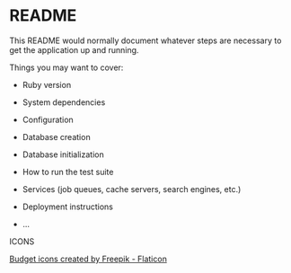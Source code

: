 # README

This README would normally document whatever steps are necessary to get the
application up and running.

Things you may want to cover:

* Ruby version

* System dependencies

* Configuration

* Database creation

* Database initialization

* How to run the test suite

* Services (job queues, cache servers, search engines, etc.)

* Deployment instructions

* ...


ICONS

<a href="https://www.flaticon.com/free-icons/budget" title="budget icons">Budget icons created by Freepik - Flaticon</a>
